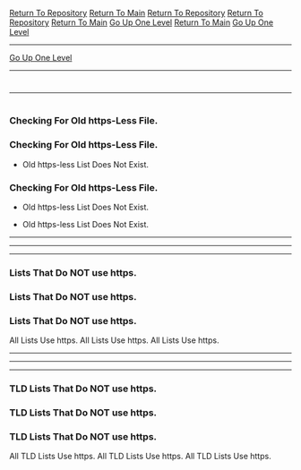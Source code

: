 [Return To Repository](https://github.com/DigitalWarrior/piholeparser/)
[Return To Main](https://github.com/DigitalWarrior/piholeparser/blob/master/RecentRunLogs/Mainlog.md)
[Return To Repository](https://github.com/DigitalWarrior/piholeparser/)
[Return To Repository](https://github.com/DigitalWarrior/piholeparser/)
[Return To Main](https://github.com/DigitalWarrior/piholeparser/blob/master/RecentRunLogs/Mainlog.md)
[Go Up One Level](https://github.com/DigitalWarrior/piholeparser/blob/master/RecentRunLogs/TopLevelScripts/10-Running-Initial-Tasks.md)
[Return To Main](https://github.com/DigitalWarrior/piholeparser/blob/master/RecentRunLogs/Mainlog.md)
[Go Up One Level](https://github.com/DigitalWarrior/piholeparser/blob/master/RecentRunLogs/TopLevelScripts/10-Running-Initial-Tasks.md)
____________________________________
[Go Up One Level](https://github.com/DigitalWarrior/piholeparser/blob/master/RecentRunLogs/TopLevelScripts/10-Running-Initial-Tasks.md)
____________________________________
# 
____________________________________
# 
# 
### Checking For Old https-Less File.
### Checking For Old https-Less File.
* Old https-less List Does Not Exist.
### Checking For Old https-Less File.
* Old https-less List Does Not Exist.

* Old https-less List Does Not Exist.


___________________________________________________________________
___________________________________________________________________
___________________________________________________________________
### Lists That Do NOT use https.
### Lists That Do NOT use https.
### Lists That Do NOT use https.
All Lists Use https.
All Lists Use https.
All Lists Use https.



___________________________________________________________________
___________________________________________________________________
___________________________________________________________________
### TLD Lists That Do NOT use https.
### TLD Lists That Do NOT use https.
### TLD Lists That Do NOT use https.
All TLD Lists Use https.
All TLD Lists Use https.
All TLD Lists Use https.
